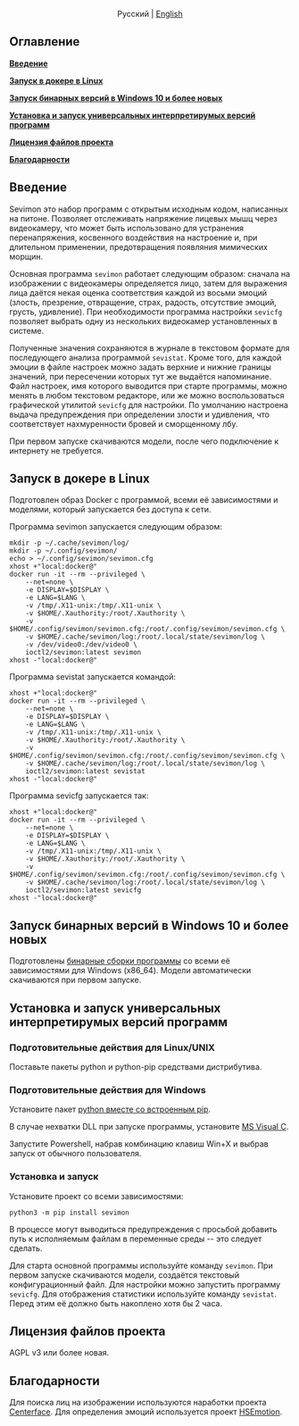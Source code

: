 <div align="center">

Русский | [English](README.md)

</div>

## Оглавление
**[Введение](#Введение)**

**[Запуск в докере в Linux](#запуск-в-докере-в-linux)**

**[Запуск бинарных версий в Windows 10 и более новых](#запуск-бинарных-версий-в-Windows-10-и-более-новых)**

**[Установка и запуск универсальных интерпретирумых версий программ](#установка-и-запуск-универсальных-интерпретирумых-версий-программ)**

**[Лицензия файлов проекта](#лицензия-файлов-проекта)**

**[Благодарности](#благодарности)**

## Введение

Sevimon это набор программ с открытым исходным кодом, написанных на питоне. Позволяет отслеживать напряжение лицевых мышц через видеокамеру, что может быть использовано для устранения перенапряжения, косвенного воздействия на настроение и, при длительном применении, предотвращения появляния мимических морщин.

Основная программа `sevimon` работает следующим образом: сначала на изображении с видеокамеры определяется лицо, затем для выражения лица даётся некая оценка соответствия каждой из восьми эмоций (злость, презрение, отвращение, страх, радость, отсутствие эмоций, грусть, удивление). При необходимости программа настройки `sevicfg` позволяет выбрать одну из нескольких видеокамер установленных в системе.

Полученные значения сохраняются в журнале в текстовом формате для последующего анализа программой `sevistat`.
Кроме того, для каждой эмоции в файле настроек можно задать верхние и нижние границы значений, при пересечении которых тут же выдаётся напоминание.
Файл настроек, имя которого выводится при старте программы, можно менять в любом текстовом редакторе, или же можно воспользоваться графической утилитой `sevicfg` для настройки. По умолчанию настроена выдача предупреждения при определении злости и удивления, что соответствует нахмуренности бровей и сморщенному лбу.

При первом запуске скачиваются модели, после чего подключение к интернету не требуется.

## Запуск в докере в Linux
Подготовлен образ Docker с программой, всеми её зависимостями и моделями, который запускается без доступа к сети.

Программа sevimon запускается следующим образом:
```shell
mkdir -p ~/.cache/sevimon/log/
mkdir -p ~/.config/sevimon/
echo > ~/.config/sevimon/sevimon.cfg
xhost +"local:docker@"
docker run -it --rm --privileged \
    --net=none \
    -e DISPLAY=$DISPLAY \
    -e LANG=$LANG \
    -v /tmp/.X11-unix:/tmp/.X11-unix \
    -v $HOME/.Xauthority:/root/.Xauthority \
    -v $HOME/.config/sevimon/sevimon.cfg:/root/.config/sevimon/sevimon.cfg \
    -v $HOME/.cache/sevimon/log:/root/.local/state/sevimon/log \
    -v /dev/video0:/dev/video0 \
    ioctl2/sevimon:latest sevimon
xhost -"local:docker@"
```
Программа sevistat запускается командой:
```shell
xhost +"local:docker@"
docker run -it --rm --privileged \
    --net=none \
    -e DISPLAY=$DISPLAY \
    -e LANG=$LANG \
    -v /tmp/.X11-unix:/tmp/.X11-unix \
    -v $HOME/.Xauthority:/root/.Xauthority \
    -v $HOME/.config/sevimon/sevimon.cfg:/root/.config/sevimon/sevimon.cfg \
    -v $HOME/.cache/sevimon/log:/root/.local/state/sevimon/log \
    ioctl2/sevimon:latest sevistat
xhost -"local:docker@"
```
Программа sevicfg запускается так:
```shell
xhost +"local:docker@"
docker run -it --rm --privileged \
    --net=none \
    -e DISPLAY=$DISPLAY \
    -e LANG=$LANG \
    -v /tmp/.X11-unix:/tmp/.X11-unix \
    -v $HOME/.Xauthority:/root/.Xauthority \
    -v $HOME/.config/sevimon/sevimon.cfg:/root/.config/sevimon/sevimon.cfg \
    -v $HOME/.cache/sevimon/log:/root/.local/state/sevimon/log \
    ioctl2/sevimon:latest sevicfg
xhost -"local:docker@"
```

## Запуск бинарных версий в Windows 10 и более новых
Подготовлены [бинарные сборки программы](https://github.com/ioctl-user/sevimon/releases/download/v0.1/sevimon_win10_v0.1.zip) со всеми её зависимостями для Windows (x86\_64). Модели автоматически скачиваются при первом запуске.

## Установка и запуск универсальных интерпретирумых версий программ
### Подготовительные действия для Linux/UNIX
Поставьте пакеты python и python-pip средствами дистрибутива.

### Подготовительные действия для Windows 
Установите пакет [python вместе со встроенным pip](https://www.python.org/downloads/windows/).

В случае нехватки DLL при запуске программы, установите [MS Visual C](https://learn.microsoft.com/cpp/windows/latest-supported-vc-redist).

Запустите Powershell, набрав комбинацию клавиш Win+X и выбрав запуск от обычного пользователя.

### Установка и запуск

Установите проект со всеми зависимостями:
```shell
python3 -m pip install sevimon
```

В процессе могут выводиться предупреждения с просьбой добавить путь к исполняемым файлам в переменные среды -- это следует сделать.

Для старта основной программы используйте команду `sevimon`. При первом запуске скачиваются модели, создаётся текстовый конфигурационный файл.
Для настройки можно запустить программу `sevicfg`.
Для отображения статистики используйте команду `sevistat`. Перед этим её должно быть накоплено хотя бы 2 часа.

## Лицензия файлов проекта

AGPL v3 или более новая.

## Благодарности

Для поиска лиц на изображении используются наработки проекта [Centerface](https://github.com/Star-Clouds/CenterFace/blob/master/prj-python/).
Для определения эмоций используется проект [HSEmotion](https://github.com/HSE-asavchenko/face-emotion-recognition).
